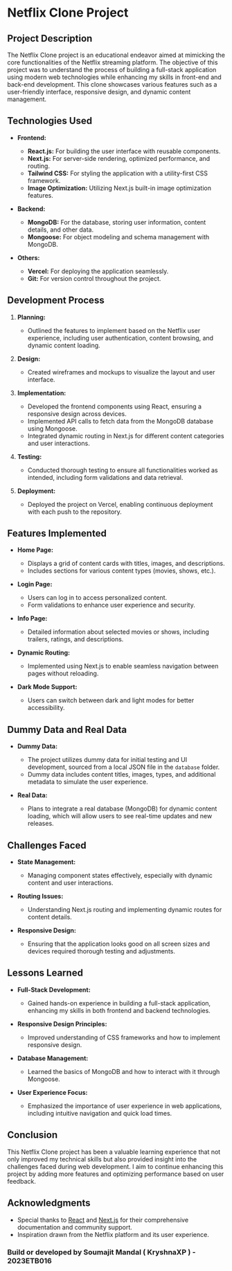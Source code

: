 
# Netflix Clone Project

## Project Description

The Netflix Clone project is an educational endeavor aimed at mimicking the core functionalities of the Netflix streaming platform. The objective of this project was to understand the process of building a full-stack application using modern web technologies while enhancing my skills in front-end and back-end development. This clone showcases various features such as a user-friendly interface, responsive design, and dynamic content management.

## Technologies Used

- **Frontend:**
  - **React.js:** For building the user interface with reusable components.
  - **Next.js:** For server-side rendering, optimized performance, and routing.
  - **Tailwind CSS:** For styling the application with a utility-first CSS framework.
  - **Image Optimization:** Utilizing Next.js built-in image optimization features.

- **Backend:**
  - **MongoDB:** For the database, storing user information, content details, and other data.
  - **Mongoose:** For object modeling and schema management with MongoDB.

- **Others:**
  - **Vercel:** For deploying the application seamlessly.
  - **Git:** For version control throughout the project.

## Development Process

1. **Planning:** 
   - Outlined the features to implement based on the Netflix user experience, including user authentication, content browsing, and dynamic content loading.

2. **Design:** 
   - Created wireframes and mockups to visualize the layout and user interface.

3. **Implementation:**
   - Developed the frontend components using React, ensuring a responsive design across devices.
   - Implemented API calls to fetch data from the MongoDB database using Mongoose.
   - Integrated dynamic routing in Next.js for different content categories and user interactions.

4. **Testing:** 
   - Conducted thorough testing to ensure all functionalities worked as intended, including form validations and data retrieval.

5. **Deployment:** 
   - Deployed the project on Vercel, enabling continuous deployment with each push to the repository.

## Features Implemented

- **Home Page:**
  - Displays a grid of content cards with titles, images, and descriptions.
  - Includes sections for various content types (movies, shows, etc.).

- **Login Page:**
  - Users can log in to access personalized content.
  - Form validations to enhance user experience and security.

- **Info Page:**
  - Detailed information about selected movies or shows, including trailers, ratings, and descriptions.

- **Dynamic Routing:**
  - Implemented using Next.js to enable seamless navigation between pages without reloading.

- **Dark Mode Support:**
  - Users can switch between dark and light modes for better accessibility.

## Dummy Data and Real Data

- **Dummy Data:**
  - The project utilizes dummy data for initial testing and UI development, sourced from a local JSON file in the `database` folder.
  - Dummy data includes content titles, images, types, and additional metadata to simulate the user experience.

- **Real Data:**
  - Plans to integrate a real database (MongoDB) for dynamic content loading, which will allow users to see real-time updates and new releases.

## Challenges Faced

- **State Management:** 
  - Managing component states effectively, especially with dynamic content and user interactions.

- **Routing Issues:** 
  - Understanding Next.js routing and implementing dynamic routes for content details.

- **Responsive Design:** 
  - Ensuring that the application looks good on all screen sizes and devices required thorough testing and adjustments.

## Lessons Learned

- **Full-Stack Development:** 
  - Gained hands-on experience in building a full-stack application, enhancing my skills in both frontend and backend technologies.

- **Responsive Design Principles:** 
  - Improved understanding of CSS frameworks and how to implement responsive design.

- **Database Management:** 
  - Learned the basics of MongoDB and how to interact with it through Mongoose.

- **User Experience Focus:** 
  - Emphasized the importance of user experience in web applications, including intuitive navigation and quick load times.

## Conclusion

This Netflix Clone project has been a valuable learning experience that not only improved my technical skills but also provided insight into the challenges faced during web development. I aim to continue enhancing this project by adding more features and optimizing performance based on user feedback.

## Acknowledgments

- Special thanks to [React](https://reactjs.org/) and [Next.js](https://nextjs.org/) for their comprehensive documentation and community support.
- Inspiration drawn from the Netflix platform and its user experience.

### Build or developed by Soumajit Mandal ( KryshnaXP ) - 2023ETB016
